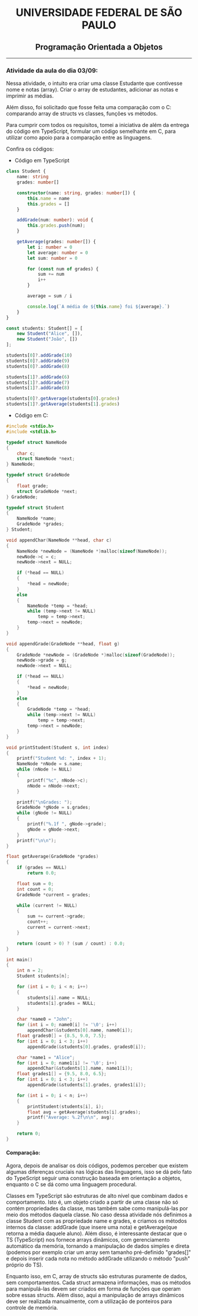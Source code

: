 # <center> UNIVERSIDADE FEDERAL DE SÃO PAULO </center>
## <center> Programação Orientada a Objetos </center>
---
### Atividade da aula do dia 03/09:

Nessa atividade, o intuito era criar uma classe Estudante que contivesse nome e notas (array).
Criar o array de estudantes, adicionar as notas e imprimir as médias.

Além disso, foi solicitado que fosse feita uma comparação com o C:
 comparando array de structs vs classes, funções vs métodos.

Para cumprir com todos os requisitos, tomei a iniciativa de além da entrega do código em TypeScript, 
formular um código semelhante em C, para utilizar como apoio para a comparação entre as linguagens.

Confira os códigos:

- Código em TypeScript

```typescript
class Student {
    name: string
    grades: number[]

    constructor(name: string, grades: number[]) {
        this.name = name
        this.grades = []
    }

    addGrade(num: number): void {
        this.grades.push(num);
    }

    getAverage(grades: number[]) {
        let i: number = 0
        let average: number = 0
        let sum: number = 0

        for (const num of grades) {
            sum += num
            i++
        }

        average = sum / i

        console.log(`A média de ${this.name} foi ${average}.`)
    }
}

const students: Student[] = [
    new Student("Alice", []),
    new Student("João", [])
];

students[0]?.addGrade(10)
students[0]?.addGrade(9)
students[0]?.addGrade(8)

students[1]?.addGrade(6)
students[1]?.addGrade(7)
students[1]?.addGrade(8)

students[0]?.getAverage(students[0].grades)
students[1]?.getAverage(students[1].grades)
```


- Código em C:

```c
#include <stdio.h>
#include <stdlib.h>

typedef struct NameNode
{
    char c;
    struct NameNode *next;
} NameNode;

typedef struct GradeNode
{
    float grade;
    struct GradeNode *next;
} GradeNode;

typedef struct Student
{
    NameNode *name;
    GradeNode *grades;
} Student;

void appendChar(NameNode **head, char c)
{
    NameNode *newNode = (NameNode *)malloc(sizeof(NameNode));
    newNode->c = c;
    newNode->next = NULL;

    if (*head == NULL)
    {
        *head = newNode;
    }
    else
    {
        NameNode *temp = *head;
        while (temp->next != NULL)
            temp = temp->next;
        temp->next = newNode;
    }
}

void appendGrade(GradeNode **head, float g)
{
    GradeNode *newNode = (GradeNode *)malloc(sizeof(GradeNode));
    newNode->grade = g;
    newNode->next = NULL;

    if (*head == NULL)
    {
        *head = newNode;
    }
    else
    {
        GradeNode *temp = *head;
        while (temp->next != NULL)
            temp = temp->next;
        temp->next = newNode;
    }
}

void printStudent(Student s, int index)
{
    printf("Student %d: ", index + 1);
    NameNode *nNode = s.name;
    while (nNode != NULL)
    {
        printf("%c", nNode->c);
        nNode = nNode->next;
    }

    printf("\nGrades: ");
    GradeNode *gNode = s.grades;
    while (gNode != NULL)
    {
        printf("%.1f ", gNode->grade);
        gNode = gNode->next;
    }
    printf("\n\n");
}

float getAverage(GradeNode *grades)
{
    if (grades == NULL)
        return 0.0;

    float sum = 0;
    int count = 0;
    GradeNode *current = grades;

    while (current != NULL)
    {
        sum += current->grade;
        count++;
        current = current->next;
    }

    return (count > 0) ? (sum / count) : 0.0;
}

int main()
{
    int n = 2;
    Student students[n];

    for (int i = 0; i < n; i++)
    {
        students[i].name = NULL;
        students[i].grades = NULL;
    }

    char *name0 = "John";
    for (int i = 0; name0[i] != '\0'; i++)
        appendChar(&students[0].name, name0[i]);
    float grades0[] = {8.5, 9.0, 7.5};
    for (int i = 0; i < 3; i++)
        appendGrade(&students[0].grades, grades0[i]);

    char *name1 = "Alice";
    for (int i = 0; name1[i] != '\0'; i++)
        appendChar(&students[1].name, name1[i]);
    float grades1[] = {9.5, 8.0, 6.5};
    for (int i = 0; i < 3; i++)
        appendGrade(&students[1].grades, grades1[i]);

    for (int i = 0; i < n; i++)
    {
        printStudent(students[i], i);
        float avg = getAverage(students[i].grades);
        printf("Average: %.2f\n\n", avg);
    }

    return 0;
}
```

#### Comparação:
Agora, depois de analisar os dois códigos, podemos perceber que existem algumas diferenças cruciais nas lógicas das linguagens, isso se dá pelo fato do TypeScript seguir uma construção baseada em orientação a objetos, enquanto o C se dá como uma linguagem procedural.

Classes em TypeScript são estruturas de alto nível que combinam dados e comportamento. Isto é, um objeto criado a partir de uma classe não só contém propriedades da classe, mas também sabe como manipulá-las por meio dos métodos daquela classe. No caso dessa atividade nós definimos a classe Student com as propriedade name e grades, e criamos os métodos internos da classe: addGrade (que insere uma nota) e getAverage(que retorna a média daquele aluno). Além disso, é interessante destacar que o TS (TypeScript) nos fornece arrays dinâmicos, com gerenciamento automático da memória, tornando a manipulação de dados simples e direta (podemos por exemplo criar um array sem tamanho pré-definido "grades[]" e depois inserir cada nota no método addGrade utilizando o método "push" próprio do TS).

Enquanto isso, em C, array de structs são estruturas puramente de dados, sem comportamentos. Cada struct armazena informações, mas os métodos para manipulá-las devem ser criados em forma de funções que operam sobre essas structs. Além disso, aqui a manipulação de arrays dinâmicos deve ser realizada manualmente, com a utilização de ponteiros para controle de memória.